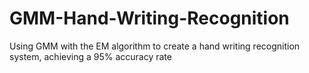 # GMM-Hand-Writing-Recognition

Using GMM with the EM algorithm to create a hand writing recognition system, achieving a 95% accuracy rate
